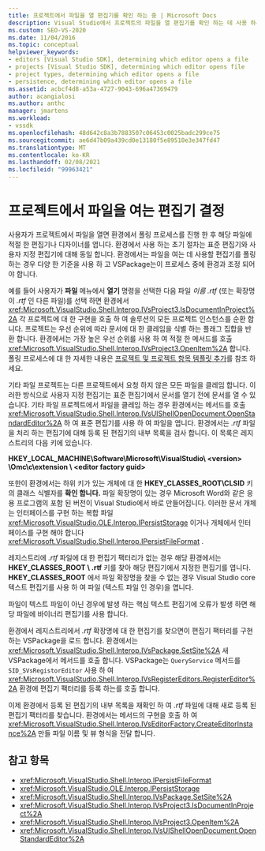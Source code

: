 ```yaml
---
title: 프로젝트에서 파일을 열 편집기를 확인 하는 중 | Microsoft Docs
description: Visual Studio에서 프로젝트의 파일을 열 편집기를 확인 하는 데 사용 하는 레지스트리 키 및 Visual Studio SDK 메서드에 대해 알아봅니다.
ms.custom: SEO-VS-2020
ms.date: 11/04/2016
ms.topic: conceptual
helpviewer_keywords:
- editors [Visual Studio SDK], determining which editor opens a file
- projects [Visual Studio SDK], determining which editor opens file
- project types, determining which editor opens a file
- persistence, determining which editor opens a file
ms.assetid: acbcf4d8-a53a-4727-9043-696a47369479
author: acangialosi
ms.author: anthc
manager: jmartens
ms.workload:
- vssdk
ms.openlocfilehash: 48d642c8a3b7883507c06453c0025badc299ce75
ms.sourcegitcommit: ae6d47b09a439cd0e13180f5e89510e3e347fd47
ms.translationtype: MT
ms.contentlocale: ko-KR
ms.lasthandoff: 02/08/2021
ms.locfileid: "99963421"
---
```

# <a name="determine-which-editor-opens-a-file-in-a-project"></a>프로젝트에서 파일을 여는 편집기 결정
사용자가 프로젝트에서 파일을 열면 환경에서 폴링 프로세스를 진행 한 후 해당 파일에 적절 한 편집기나 디자이너를 엽니다. 환경에서 사용 하는 초기 절차는 표준 편집기와 사용자 지정 편집기에 대해 동일 합니다. 환경에서는 파일을 여는 데 사용할 편집기를 폴링하는 경우 다양 한 기준을 사용 하 고 VSPackage는이 프로세스 중에 환경과 조정 되어야 합니다.

 예를 들어 사용자가 **파일** 메뉴에서 **열기** 명령을 선택한 다음 파일 *이름 .rtf* (또는 확장명이 *.rtf* 인 다른 파일)를 선택 하면 환경에서 <xref:Microsoft.VisualStudio.Shell.Interop.IVsProject3.IsDocumentInProject%2A> 각 프로젝트에 대 한 구현을 호출 하 여 솔루션의 모든 프로젝트 인스턴스를 순환 합니다. 프로젝트는 우선 순위에 따라 문서에 대 한 클레임을 식별 하는 플래그 집합을 반환 합니다. 환경에서는 가장 높은 우선 순위를 사용 하 여 적절 한 메서드를 호출 <xref:Microsoft.VisualStudio.Shell.Interop.IVsProject3.OpenItem%2A> 합니다. 폴링 프로세스에 대 한 자세한 내용은 [프로젝트 및 프로젝트 항목 템플릿 추가](../../extensibility/internals/adding-project-and-project-item-templates.md)를 참조 하세요.

 기타 파일 프로젝트는 다른 프로젝트에서 요청 하지 않은 모든 파일을 클레임 합니다. 이러한 방식으로 사용자 지정 편집기는 표준 편집기에서 문서를 열기 전에 문서를 열 수 있습니다. 기타 파일 프로젝트에서 파일을 클레임 하는 경우 환경에서는 메서드를 호출 <xref:Microsoft.VisualStudio.Shell.Interop.IVsUIShellOpenDocument.OpenStandardEditor%2A> 하 여 표준 편집기를 사용 하 여 파일을 엽니다. 환경에서는 *.rtf* 파일을 처리 하는 편집기에 대해 등록 된 편집기의 내부 목록을 검사 합니다. 이 목록은 레지스트리의 다음 키에 있습니다.

 **HKEY_LOCAL_MACHINE\Software\Microsoft\VisualStudio\\ \<version> \Omc\\c\extension \\ \<editor factory guid>**

 또한이 환경에서는 하위 키가 있는 개체에 대 한 **HKEY_CLASSES_ROOT\CLSID** 키의 클래스 식별자를 **확인 합니다.** 파일 확장명이 있는 경우 Microsoft Word와 같은 응용 프로그램의 포함 된 버전이 Visual Studio에서 바로 만들어집니다. 이러한 문서 개체는 인터페이스를 구현 하는 복합 파일 <xref:Microsoft.VisualStudio.OLE.Interop.IPersistStorage> 이거나 개체에서 인터페이스를 구현 해야 합니다 <xref:Microsoft.VisualStudio.Shell.Interop.IPersistFileFormat> .

 레지스트리에 *.rtf* 파일에 대 한 편집기 팩터리가 없는 경우 해당 환경에서는 **HKEY_CLASSES_ROOT \\ .rtf** 키를 찾아 해당 편집기에서 지정한 편집기를 엽니다. **HKEY_CLASSES_ROOT** 에서 파일 확장명을 찾을 수 없는 경우 Visual Studio core 텍스트 편집기를 사용 하 여 파일 (텍스트 파일 인 경우)을 엽니다.

 파일이 텍스트 파일이 아닌 경우에 발생 하는 핵심 텍스트 편집기에 오류가 발생 하면 해당 파일에 바이너리 편집기를 사용 합니다.

 환경에서 레지스트리에서 *.rtf* 확장명에 대 한 편집기를 찾으면이 편집기 팩터리를 구현 하는 VSPackage을 로드 합니다. 환경에서는 <xref:Microsoft.VisualStudio.Shell.Interop.IVsPackage.SetSite%2A> 새 VSPackage에서 메서드를 호출 합니다. VSPackage는 `QueryService` 메서드를 `SID_SVsRegistorEditor` 사용 하 여 <xref:Microsoft.VisualStudio.Shell.Interop.IVsRegisterEditors.RegisterEditor%2A> 환경에 편집기 팩터리를 등록 하는를 호출 합니다.

 이제 환경에서 등록 된 편집기의 내부 목록을 재확인 하 여 *.rtf* 파일에 대해 새로 등록 된 편집기 팩터리를 찾습니다. 환경에서는 메서드의 구현을 호출 하 여 <xref:Microsoft.VisualStudio.Shell.Interop.IVsEditorFactory.CreateEditorInstance%2A> 만들 파일 이름 및 뷰 형식을 전달 합니다.

## <a name="see-also"></a>참고 항목
- <xref:Microsoft.VisualStudio.Shell.Interop.IPersistFileFormat>
- <xref:Microsoft.VisualStudio.OLE.Interop.IPersistStorage>
- <xref:Microsoft.VisualStudio.Shell.Interop.IVsPackage.SetSite%2A>
- <xref:Microsoft.VisualStudio.Shell.Interop.IVsProject3.IsDocumentInProject%2A>
- <xref:Microsoft.VisualStudio.Shell.Interop.IVsProject3.OpenItem%2A>
- <xref:Microsoft.VisualStudio.Shell.Interop.IVsUIShellOpenDocument.OpenStandardEditor%2A>

